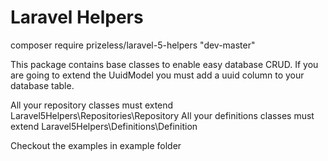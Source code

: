 Laravel Helpers
============================

composer require prizeless/laravel-5-helpers "dev-master"


This package contains base classes to enable easy database CRUD.
If you are going to extend the UuidModel you must add a uuid column to your database table.

All your repository classes must extend Laravel5Helpers\Repositories\Repository
All your definitions classes must extend Laravel5Helpers\Definitions\Definition

Checkout the examples in example folder